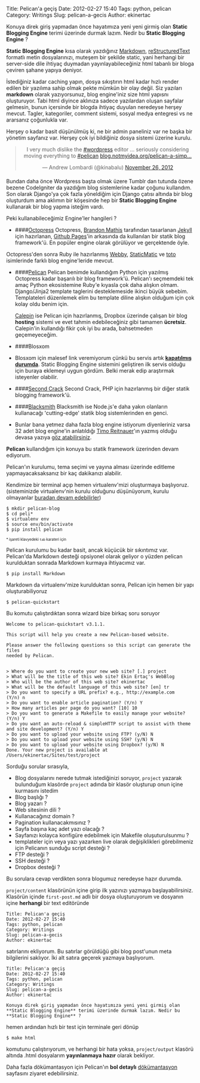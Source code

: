 Title: Pelican'a geçiş
Date: 2012-02-27 15:40
Tags: python, pelican
Category: Writings
Slug: pelican-a-gecis
Author: ekinertac

<meta property="og:image" content="http://www.php2s.com/wp-content/uploads/2012/06/python-logo-official.png"/>

Konuya direk giriş yapmadan önce hayatımıza yeni yeni girmiş olan **Static Blogging Engine** terimi üzerinde durmak lazım. Nedir bu **Static Blogging Engine** ? 

**Static Blogging Engine** kısa olarak yazdığınız [Markdown](http://daringfireball.net/projects/markdown/), [reStructuredText](http://docutils.sourceforge.net/rst.html) formatlı metin dosyalarınızı, muteşem bir şekilde static, yani herhangi bir server-side dile ihtiyaç duymadan yayınlayabileceğiniz html tabanlı bir bloga çeviren şahane yapıya deniyor.

İstediğiniz kadar caching yapın, dosya sıkıştırın html kadar hızlı render edilen bir yazılıma sahip olmak pekte mümkün bir olay değil. Siz yazıları **markdown** olarak yazıyorsunuz, blog engine'iniz size html yapısnı oluşturuyor. Tabi html diyince aklınıza sadece yazılardan oluşan sayfalar gelmesin, bunun içersinde bir blogda ihtiyaç duyulan neredeyse herşey mevcut. Tagler, kategoriler, comment sistemi, sosyal medya entegresi vs ne ararsanız çoğunlukla var.

Herşey o kadar basit düşünülmüş ki, ne bir admin paneliniz var ne başka bir yönetim sayfanız var. Herşey çok iyi bildiğiniz dosya sistemi üzerine kurulu.

<blockquote class="twitter-tweet" align="center" style="margin-bottom:20px"><p>I very much dislike the <a href="https://twitter.com/search/%23wordpress">#wordpress</a> editor … seriously considering moving everything to <a href="https://twitter.com/search/%23pelican">#pelican</a> <a href="http://t.co/IZeWLLR8" title="http://blog.notmyidea.org/pelican-a-simple-static-blog-generator-in-python.html">blog.notmyidea.org/pelican-a-simp…</a></p>&mdash; Andrew Lombardi (@kinabalu) <a href="https://twitter.com/kinabalu/status/273147147430543360">November 26, 2012</a></blockquote>
<script async src="http://platform.twitter.com/widgets.js" charset="utf-8"></script>

>

Bundan daha önce Wordpress başta olmak üzere Tumblr dan tutunda özene bezene CodeIgniter da yazdığım blog sistemlerine kadar çoğunu kullandım. Son olarak Django'ya çok fazla yöneldiğim için Django çatısı altında bir blog oluşturdum ama aklımın bir köşesinde hep bir **Static Blogging Engine** kullanarak bir blog yapma isteğim vardı. 


Peki kullanabileceğimiz Engine'ler hangileri ? 

- ####[Octopress](http://octopress.org/)
Octopress, [Brandon Mathis](http://brandonmathis.com/) tarafından tasarlanan [Jekyll](http://github.com/mojombo/jekyll) için hazırlanan, [Github Pages](http://pages.github.com/)'in arkasında da kullanılan bir statik blog framework'ü. En popüler engine olarak görülüyor ve gerçektende öyle.

Octopress'den sonra Ruby ile hazırlanmış [Webby](http://webby.rubyforge.org/), [StaticMatic](http://staticmatic.rubyforge.org/) ve [toto](http://cloudhead.io/toto) isimlerinde farklı blog engine'leride mevcut.

- ####[Pelican](http://docs.getpelican.com/en/latest/)
Pelican benimde kullandığım Python için yazılmış Octopress kadar başarılı bir blog framework'ü. Pelican'ı seçmemdeki tek amaç Python ekosistemine Ruby'e kıyasla çok daha alışkın olmam. Django/Jinja2 template taglerini desteklemeside ikinci büyük sebebim. Templateleri düzenlemek elim bu template diline alışkın olduğum için çok kolay oldu benim için.

    [Calepin](http://calepin.co/) ise Pelican için hazırlanmış, Dropbox üzerinde çalışan bir             blog **hosting** sistemi ve evet tahmin edebileceğiniz gibi tamamen **ücretsiz**. Calepin'in kullandığı fikir çok iyi bu arada, bahsetmeden geçemeyeceğim.

- ####Blosxom
- Blosxom için malesef link veremiyorum çünkü bu servis artık **[kapatılmış durumda](http://www.blosxom.com/)**. Static Blogging Engine sistemini geliştiren ilk servis olduğu için buraya eklemeyi uygun gördüm. Belki merak edip araştırmak isteyenler olabilir.

- ####[Second Crack](https://github.com/marcoarment/secondcrack)
Second Crack, PHP için hazırlanmış bir diğer statik blogging framework'ü.

- ####[Blacksmith](http://blog.nodejitsu.com/introducing-blacksmith)
Blacksmith ise Node.js'e daha yakın olanların kullanacağı 'cutting-edge' statik blog sistemlerinden en genci.

- Bunlar bana yetmez daha fazla blog engine istiyorum diyenleriniz varsa 32 adet blog engine'in anlatıldığı [Timo Reitnauer](https://twitter.com/treitnauer)'ın yazmış olduğu devasa yazıya [göz atabilirsiniz](https://iwantmyname.com/blog/2011/02/list-static-website-generators.html).


**Pelican** kullandığım için konuya bu statik framework üzerinden devam ediyorum. 

Pelican'ın kurulumu, tema seçimi ve yayına alması üzerinde editleme yapmayacaksaksanız bir kaç dakikanızı alabilir.

Kendimize bir terminal açıp hemen virtualenv'mizi oluşturmaya başlıyoruz. (sisteminizde virtualenv'nin kurulu olduğunu düşünüyorum, kurulu olmayanlar [buradan devam edebilirler](/virtualenv-kurulumu.html))
    
    $ mkdir pelican-blog
    $ cd peli*
    $ virtualenv env
    $ source env/bin/activate
    $ pip install pelican
<sub><sup>* işareti klavyedeki `tab` karateri için</sup></sub>

Pelican kurulumu bu kadar basit, ancak küçücük bir sıkıntımız var. Pelican'da Markdown desteği opsiyonel olarak geliyor o yüzden pelican kurulduktan sonrada Markdown kurmaya ihtiyacımız var.

    $ pip install Markdown
    
Markdown da virtualenv'mize kurulduktan sonra, Pelican için hemen bir yapı oluşturabiliyoruz

    $ pelican-quickstart
Bu komutu çalıştırdıktan sonra wizard bize birkaç soru soruyor

    Welcome to pelican-quickstart v3.1.1.

    This script will help you create a new Pelican-based website.

    Please answer the following questions so this script can generate the files
    needed by Pelican.

    
    > Where do you want to create your new web site? [.] project
    > What will be the title of this web site? Ekin Ertaç's WebBlog
    > Who will be the author of this web site? ekinertac
    > What will be the default language of this web site? [en] tr
    > Do you want to specify a URL prefix? e.g., http://example.com   (Y/n) n
    > Do you want to enable article pagination? (Y/n) Y
    > How many articles per page do you want? [10] 10
    > Do you want to generate a Makefile to easily manage your website? (Y/n) Y
    > Do you want an auto-reload & simpleHTTP script to assist with theme and site development? (Y/n) Y
    > Do you want to upload your website using FTP? (y/N) N
    > Do you want to upload your website using SSH? (y/N) N
    > Do you want to upload your website using Dropbox? (y/N) N
    Done. Your new project is available at /Users/ekinertac/Sites/test/project
    
Sorduğu sorular sırasıyla,

- Blog dosyalarını nerede tutmak istediğinizi soruyor, `project` yazarak bulunduğum klasörde `project` adında bir klasör oluşturup onun içine kurmasını istedim
- Blog başlığı ?
- Blog yazarı ?
- Web sitesinin dili ?
- Kullanacağınız domain ?
- Pagination kullanacakmısınız ?
- Sayfa başına kaç adet yazı olacağı ?
- Sayfanızı kolayca konfigüre edebilmek için Makefile oluşuturulsunmu ?
- templateler için veya yazı yazarken live olarak değişiklikleri görebilmeniz için Pelicanın sunduğu script desteği ?
- FTP desteği ?
- SSH desteği ?
- Dropbox desteği ?

Bu sorulara cevap verdikten sonra blogumuz neredeyse hazır durumda.

`project/content` klasörünün içine girip ilk yazınızı yazmaya başlayabilirsiniz. Klasörün içinde `first-post.md` adlı bir dosya oluşturuyorum ve dosyanın içine **herhangi** bir text editöründe

    Title: Pelican'a geçiş
    Date: 2012-02-27 15:40
    Tags: python, pelican
    Category: Writings
    Slug: pelican-a-gecis
    Author: ekinertac

satırlarını ekliyorum. Bu satırlar görüldüğü gibi blog post'unun meta bilgilerini saklıyor.
İki alt satıra geçerek yazmaya başlıyorum.

    Title: Pelican'a geçiş
    Date: 2012-02-27 15:40
    Tags: python, pelican
    Category: Writings
    Slug: pelican-a-gecis
    Author: ekinertac

    Konuya direk giriş yapmadan önce hayatımıza yeni yeni girmiş olan **Static Blogging Engine** terimi üzerinde durmak lazım. Nedir bu **Static Blogging Engine** ? 
    
hemen ardından hızlı bir test için terminale geri dönüp

    $ make html
    
komutunu çalıştırıyorum, ve herhangi bir hata yoksa, `project/output` klasörü altında .html dosyalarım **yayınlanmaya hazır** olarak bekliyor.

Daha fazla dökümantasyon için Pelican'ın **bol detaylı** [dökümantasyon](http://docs.getpelican.com/en/latest/getting_started.html) sayfasını ziyaret edebilirsiniz.